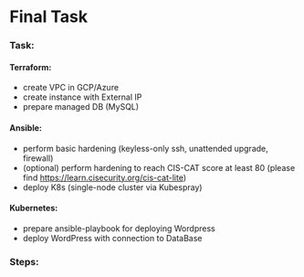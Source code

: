 # Final Task

### Task:

#### Terraform:
* create VPC in GCP/Azure						
* create instance with External IP						
* prepare managed DB (MySQL)						
							
#### Ansible:	
* perform basic hardening (keyless-only ssh, unattended upgrade, firewall)						
* (optional) perform hardening to reach CIS-CAT score at least 80 (please find https://learn.cisecurity.org/cis-cat-lite)						
* deploy K8s (single-node cluster via Kubespray)						
							
#### Kubernetes:	
* prepare ansible-playbook for deploying Wordpress						
* deploy WordPress with connection to DataBase						

### Steps:
